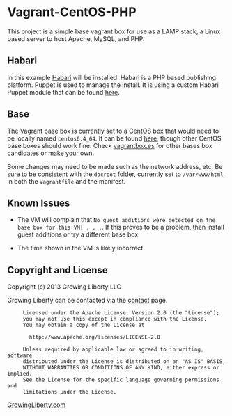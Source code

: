 Vagrant-CentOS-PHP
===================

This project is a simple base vagrant box for use as a LAMP stack, a Linux based server to 
host Apache, MySQL, and PHP.  

Habari
------

In this example [Habari](http://habariproject.org "Habari") will be installed.
Habari is a PHP based publishing platform.  Puppet is used to manage the install.
It is using a custom Habari Puppet module that can be found 
[here](https://github.com/mmynsted/mmynsted-habari "github.com/mmynsted/mmynsted-habari").

Base
----

The Vagrant base box is currently set to a CentOS box that would need to be locally named ``centos6.4_64``. 
It can be found [here](http://developer.nrel.gov/downloads/vagrant-boxes/centos-6.4-x86_64-v20130309.box), though
other CentOS base boxes should work fine.  Check [vagrantbox.es](http://www.vagrantbox.es "vagrantbox.es") 
for other bases box candidates or make your own.

Some changes may need to be made such as the network address, etc.  Be sure to be consistent with the 
``docroot`` folder, currently set to ``/var/www/html``, in both the ``Vagrantfile`` and the manifest.

Known Issues
------------

* The VM will complain that ``No guest additions were detected on the base box for this VM! . . .``.  If this 
  proves to be a problem, then install guest additions or try a different base box.

* The time shown in the VM is likely incorrect.  


Copyright and License
---------------------

Copyright (c) 2013 Growing Liberty LLC

Growing Liberty can be contacted via the [contact](https://growingliberty.com/contact "contact us") page.

         Licensed under the Apache License, Version 2.0 (the "License");
         you may not use this except in compliance with the License.
         You may obtain a copy of the License at
         
           http://www.apache.org/licenses/LICENSE-2.0
         
         Unless required by applicable law or agreed to in writing, software
         distributed under the License is distributed on an "AS IS" BASIS,
         WITHOUT WARRANTIES OR CONDITIONS OF ANY KIND, either express or implied.
         See the License for the specific language governing permissions and
         limitations under the License.


[GrowingLiberty.com](http://growingliberty.com "growingliberty.com")

